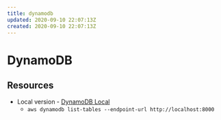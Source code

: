 ```yaml
---
title: dynamodb
updated: 2020-09-10 22:07:13Z
created: 2020-09-10 22:07:13Z
---
```


# DynamoDB

## Resources
* Local version - [DynamoDB Local](https://docs.aws.amazon.com/amazondynamodb/latest/developerguide/DynamoDBLocal.html)
    * `aws dynamodb list-tables --endpoint-url http://localhost:8000`
